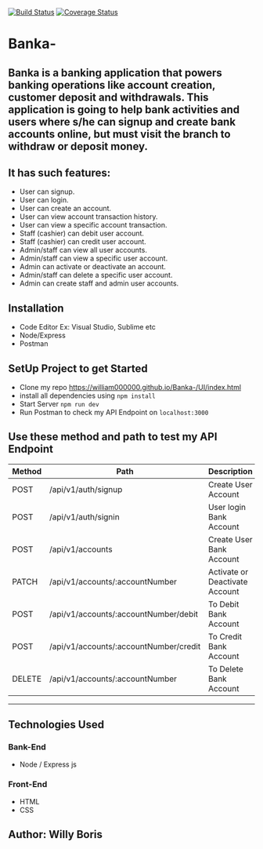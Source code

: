 [![Build Status](https://travis-ci.org/william000000/Banka-.svg?branch=develop)](https://travis-ci.org/william000000/Banka-)
[![Coverage Status](https://coveralls.io/repos/github/william000000/Banka-/badge.svg?branch=develop)](https://coveralls.io/github/william000000/Banka-?branch=develop)
# Banka-
Banka is a banking application that powers banking operations like account
creation, customer deposit and withdrawals. This application is going to help bank activities and users where s/he can signup and create bank accounts online, but must visit the branch to withdraw or
deposit money.
--------
## It has such features:
- User can signup.
- User can login.
- User can create an account.
- User can view account transaction history.
- User can view a specific account transaction.
- Staff (cashier) can debit user account.
- Staff (cashier) can credit user account.
- Admin/staff can view all user accounts.
- Admin/staff can view a specific user account.
- Admin can activate or deactivate an account.
- Admin/staff can delete a specific user account.
- Admin can create staff and admin user accounts.

## Installation
- Code Editor Ex: Visual Studio, Sublime etc
- Node/Express
- Postman

## SetUp Project to get Started
- Clone my repo https://william000000.github.io/Banka-/UI/index.html
- install all dependencies using 
```npm install```
- Start Server 
```npm run dev```
- Run Postman to check my API Endpoint on 
```localhost:3000``` 

## Use these method and path to test my API Endpoint

| Method      | Path                                       | Description                   |
|-------------|--------------------------------------------|-------------------------------|
| POST        | /api/v1/auth/signup                        | Create User Account           |
| POST        | /api/v1/auth/signin                        | User login Bank Account       |
| POST        | /api/v1/accounts                           | Create User Bank Account      |
| PATCH       | /api/v1/accounts/:accountNumber            | Activate or Deactivate Account|
| POST        | /api/v1/accounts/:accountNumber/debit      | To Debit Bank Account         |
| POST        | /api/v1/accounts/:accountNumber/credit     | To Credit Bank Account        |
| DELETE      | /api/v1/accounts/:accountNumber            | To Delete Bank Account        |
--------------------------------------------------------------------------------------------

## Technologies Used

### Bank-End
- Node / Express js

### Front-End
- HTML
- CSS

## Author: Willy Boris
